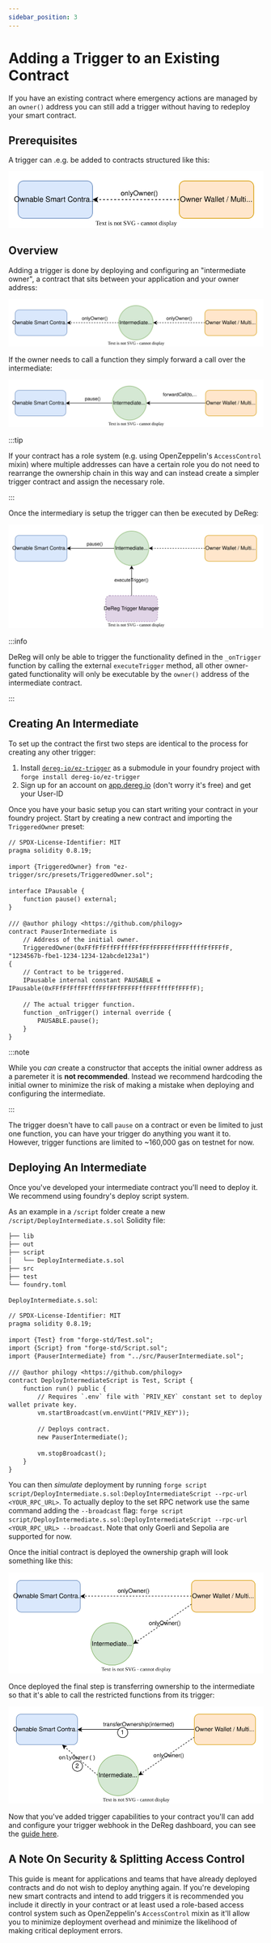 ```yaml
---
sidebar_position: 3
---
```


# Adding a Trigger to an Existing Contract

If you have an existing contract where emergency actions are managed by an `owner()` address you can
still add a trigger without having to redeploy your smart contract.

## Prerequisites

A trigger can .e.g. be added to contracts structured like this:

![Basic Ownable Contract](/img/simple-owned-diagram.svg)

## Overview

Adding a trigger is done by deploying and configuring an "intermediate owner", a contract that sits
between your application and your owner address:

![Inserted Intermediate Owner Diagram](/img/intermediate-owned-diagram.svg)

If the owner needs to call a function they simply forward a call over the intermediate:

![Forward Call Diagram](/img/forward-call-diagram.svg)

:::tip

If your contract has a role system (e.g. using OpenZeppelin's `AccessControl` mixin) where multiple
addresses can have a certain role you do not need to rearrange the ownership chain in this way and
can instead create a simpler trigger contract and assign the necessary role.

:::

Once the intermediary is setup the trigger can then be executed by DeReg:

![Trigger Call Diagram](/img/intermediate-trigger-diagram.svg)

:::info

DeReg will only be able to trigger the functionality defined in the `_onTrigger` function by calling
the external `executeTrigger` method, all other owner-gated functionality will only be executable by
the `owner()` address of the intermediate contract.

:::

## Creating An Intermediate
To set up the contract the first two steps are identical to the process for creating any other
trigger:

1. Install [`dereg-io/ez-trigger`](https://github.com/DeReg-io/ez-trigger) as a submodule in your foundry
   project with `forge install dereg-io/ez-trigger`
2. Sign up for an account on [app.dereg.io](https://app.dereg.io/) (don't worry it's free) and get your User-ID

Once you have your basic setup you can start writing your contract in your foundry project. Start by
creating a new contract and importing the `TriggeredOwner` preset:

```solidity
// SPDX-License-Identifier: MIT
pragma solidity 0.8.19;

import {TriggeredOwner} from "ez-trigger/src/presets/TriggeredOwner.sol";

interface IPausable {
    function pause() external;
}

/// @author philogy <https://github.com/philogy>
contract PauserIntermediate is
    // Address of the initial owner.
    TriggeredOwner(0xFFfFfFffFFfffFFfFFfFFFFFffFFFffffFfFFFfF, "1234567b-fbe1-1234-1234-12abcde123a1")
{
    // Contract to be triggered.
    IPausable internal constant PAUSABLE = IPausable(0xFFfFfFffFFfffFFfFFfFFFFFffFFFffffFfFFFfF);

    // The actual trigger function.
    function _onTrigger() internal override {
        PAUSABLE.pause();
    }
}
```

:::note

While you _can_ create a constructor that accepts the initial owner address as a paremeter it is
**not recommended**. Instead we recommend hardcoding the initial owner to minimize the risk of
making a mistake when deploying and configuring the intermediate.

:::

The trigger doesn't have to call `pause` on a contract or even be limited to just one function, you
can have your trigger do anything you want it to. However, trigger functions are limited to ~160,000
gas on testnet for now.

## Deploying An Intermediate

Once you've developed your intermediate contract you'll need to deploy it. We recommend using
foundry's deploy script system.

As an example in a `/script` folder create a new `/script/DeployIntermediate.s.sol` Solidity file:

```
├── lib
├── out
├── script
│   └── DeployIntermediate.s.sol
├── src
├── test
└── foundry.toml
```

`DeployIntermediate.s.sol`:

```solidity
// SPDX-License-Identifier: MIT
pragma solidity 0.8.19;

import {Test} from "forge-std/Test.sol";
import {Script} from "forge-std/Script.sol";
import {PauserIntermediate} from "../src/PauserIntermediate.sol";

/// @author philogy <https://github.com/philogy>
contract DeployIntermediateScript is Test, Script {
    function run() public {
        // Requires `.env` file with `PRIV_KEY` constant set to deploy wallet private key.
        vm.startBroadcast(vm.envUint("PRIV_KEY"));

        // Deploys contract.
        new PauserIntermediate();

        vm.stopBroadcast();
    }
}
```

You can then _simulate_ deployment by running `forge script script/DeployIntermediate.s.sol:DeployIntermediateScript --rpc-url <YOUR_RPC_URL>`.
To actually deploy to the set RPC network use the same command adding the `--broadcast` flag:  `forge script script/DeployIntermediate.s.sol:DeployIntermediateScript --rpc-url <YOUR_RPC_URL> --broadcast`.
Note that only Goerli and Sepolia are supported for now.

Once the initial contract is deployed the ownership graph will look something like this:

![Split Ownership Graph](/img/split-owned-diagram.svg)

Once deployed the final step is transferring ownership to the intermediate so that it's able to call
the restricted functions from its trigger:

![Intermediate Ownership Transfer Diagram](/img/intermediate-owner-transfer.svg)

Now that you've added trigger capabilities to your contract you'll can add and configure your trigger
webhook in the DeReg dashboard, you can see the [guide here](/create-easy-trigger).


## A Note On Security & Splitting Access Control

This guide is meant for applications and teams that have already deployed contracts and do not wish
to deploy anything again. If you're developing new smart contracts and intend to add triggers it is
recommended you include it directly in your contract or at least used a role-based access control
system such as OpenZeppelin's `AccessControl` mixin as it'll allow you to minimize deployment
overhead and minimize the likelihood of making critical deployment errors.


